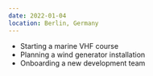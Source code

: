 ```yaml
---
date: 2022-01-04
location: Berlin, Germany
---
```

* Starting a marine VHF course
* Planning a wind generator installation
* Onboarding a new development team
